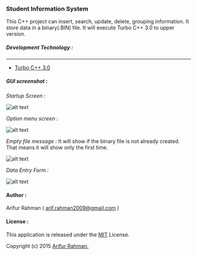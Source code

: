 ### Student Information System

This C++ project can insert, search, update, delete, grouping information. It store data in a binary(.BIN) file. It will execute Turbo C++ 3.0 to upper version.

##### Development Technology :
---
* [Turbo C++ 3.0](https://en.wikipedia.org/wiki/Turbo_C%2B%2B)

##### GUI screenshot :

*Startup Screen :*

![alt text](http://i.imgur.com/61E9BGv.jpg "Startup Screen")

*Option menu screen :*

![alt text](http://i.imgur.com/xwbDEsH.jpg "Option menu screen")

*Empty file message :* It will show if the binary file is not already created. That means it will show only the first time.

![alt text](http://i.imgur.com/pcV161F.jpg "Empty file message")

*Data Entry Form :*

![alt text](http://i.imgur.com/IAEe0hl.jpg "Data Entry Form")

#### Author :
Arifur Rahman ( arif.rahman2009@gmail.com )

#### License :

This application is released under the [MIT](http://www.opensource.org/licenses/MIT) License.

Copyright (c) 2015 [Arifur Rahman.](http://arifur-rahman-sazal.blogspot.com/)
